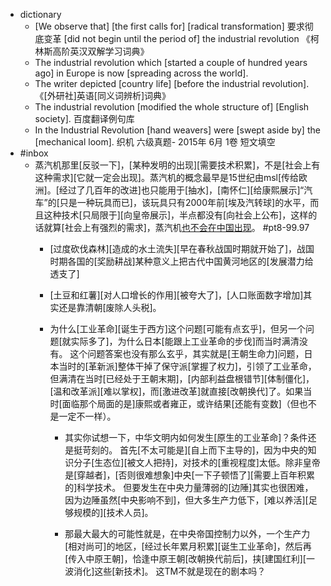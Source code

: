 - dictionary
    - [We observe that] [the first calls for] [radical transformation] 要求彻底变革 [did not begin until the period of] the industrial revolution 《柯林斯高阶英汉双解学习词典》
    - The industrial revolution which [started a couple of hundred years ago] in Europe is now [spreading across the world]. 
    - The writer depicted [country life] [before the industrial revolution]. 《[外研社]英语[同义词辨析]词典》
    - The industrial revolution [modified the whole structure of] [English society]. 百度翻译例句库
    - In the Industrial Revolution [hand weavers] were [swept aside by] the [mechanical loom]. 织机 六级真题- 2015年 6月 1卷 短文填空
- #inbox
    - 蒸汽机那里[反驳一下]，[某种发明的出现][需要技术积累]，不是[社会上有这种需求][它就一定会出现]。蒸汽机的概念最早是15世纪由msl[传给欧洲]。[经过了几百年的改进]也只能用于[抽水]，[南怀仁][给康熙展示]“汽车”的[只是一种玩具而已]，该玩具只有2000年前[埃及汽转球]的水平，而且这种技术[只局限于][向皇帝展示]，半点都没有[向社会上公布]，这样的话就算[社会上有强烈的需求]，蒸汽机[也不会在中国出现](https://bbs.saraba1st.com/2b/thread-2035271-2-1.html)。 #pt8-99.97
        - [过度砍伐森林][造成的水土流失][早在春秋战国时期就开始了]，战国时期各国的[奖励耕战]某种意义上把古代中国黄河地区的[发展潜力给透支了]
        - [土豆和红薯][对人口增长的作用][被夸大了]，[人口账面数字增加]其实还是靠清朝[废除人头税]。
        - 为什么[工业革命][诞生于西方]这个问题[可能有点玄乎]，但另一个问题[就实际多了]，为什么日本[能跟上工业革命的步伐]而当时满清没有。
这个问题答案也没有那么玄乎，其实就是[王朝生命力]问题，日本当时的[革新派]整体干掉了保守派[掌握了权力]，引领了工业革命，但满清在当时[已经处于王朝末期]，[内部利益盘根错节][体制僵化]，[温和改革派][难以掌权]，而[激进改革]就直接[改朝换代]了。如果当时[面临那个局面的是]康熙或者雍正，或许结果[还能有变数]（但也不是一定不一样）。

            - 其实你试想一下，中华文明内如何发生[原生的工业革命]？条件还是挺苛刻的。
首先[不太可能是][自上而下主导的]，因为中央的知识分子[生态位][被文人把持]，对技术的[重视程度]太低。除非皇帝是[穿越者]，[否则很难想象]中央[一下子顿悟了][需要上百年积累的]科学技术。
但要发生在中央力量薄弱的[边陲]其实也很困难，因为边陲虽然[中央影响不到]，但大多生产力低下，[难以养活][足够规模的][技术人员]。

            - 那最大最大的可能性就是，在中央帝国控制力以外，一个生产力[相对尚可]的地区，[经过长年累月积累][诞生工业革命]，然后再[传入中原王朝]，恰逢中原王朝[改朝换代前后]，挟[建国红利][一波消化]这些[新技术]。
这TM不就是现在的剧本吗？

